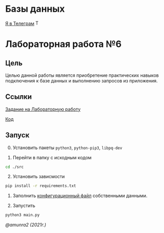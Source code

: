 # Базы данных

 [Я в Телеграм](https://t.me/amunra2) <img src="https://img.icons8.com/external-tal-revivo-shadow-tal-revivo/344/external-telegram-is-a-cloud-based-instant-messaging-and-voice-over-ip-service-logo-shadow-tal-revivo.png" alt="Telegram" width=15>

# Лабораторная работа №6

## Цель

Целью данной работы является приобретение практических навыков подключения к базе данных и выполнению запросов из приложения.


## Ссылки

[Задание на Лабораторную работу](./task/task6.pdf)

[Код](./src)


## Запуск

0. Установить пакеты `python3`, `python-pip3`, `libpq-dev`

1. Перейти в папку с исходным кодом
   
```bash
cd ./src
```

2. Установить зависмости
   
```bash
pip install -r requirements.txt
```

1. Заполнить [конфигурационный файл](./src/config.py) собственными данными.

2. Запустить
   
```bash
python3 main.py
```

_@amunra2 (2021г.)_
